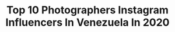 ---
title: Top 10 Photographers Instagram Influencers In Venezuela In 2020
description: >-
  Find top photographers Instagram influencers in Venezuela in 2020. Most popular hashtags: #photographer #photography #moda #fashion.
platform: Instagram
profiles:
  - username: "changophoto"
    fullname: >-
      Johan Chango
    location: "Venezuela"
    followers: 26816
    engagement: 462
    commentsToLikes: 0.042098
    id: ck55pst4hbaur0i114a66uuyt
    verified: false
    hashtags: "#mua, #fashionpost, #missvenezuela, #shooting"
  - username: "hamslight"
    fullname: >-
      Fotógrafa.🌸
    location: "Venezuela"
    followers: 11910
    engagement: 853
    commentsToLikes: 0.078051
    id: ck602ycpyjzqd0i14ihhuwav8
    verified: false
    hashtags: "#muerte, #cuarentenatime, #margarita, #boss"
  - username: "lunanavarro"
    fullname: >-
      O. Luna Navarro
    location: "Venezuela"
    followers: 14312
    engagement: 490
    commentsToLikes: 0.021040
    id: ck5c8yj56afz30i11wdsvm4n8
    verified: false
    hashtags: "#portraitsdecuarentena, #fashionphotography, #model, #canon"
  - username: "caosanchez"
    fullname: >-
      Cao
    location: "Venezuela"
    followers: 5777
    engagement: 700
    commentsToLikes: 0.046199
    id: ck5hpliekrk650i11vrd3ojqx
    verified: false
    hashtags: "#canaima, #fujix100f, #cvvisualdiary, #coronavirus"
  - username: "alejandrosolo1"
    fullname: >-
      Alejandro Solo
    location: "Venezuela"
    followers: 17550
    engagement: 346
    commentsToLikes: 0.010446
    id: ck5hqx76btvtl0i11adzjzgj4
    verified: false
    hashtags: "#boat, #barco, #boats, #barcos"
  - username: "alsantafe"
    fullname: >-
      soy el mejor
    location: "Venezuela"
    followers: 5631
    engagement: 845
    commentsToLikes: 0.277938
    id: ck6tk6qm743wg0j71s87s862t
    verified: false
    hashtags: "#moodygrams, #promociones, #bravoportraits, #portraitsociety"
  - username: "alamoshoot"
    fullname: >-
      David alamo
    location: "Venezuela"
    followers: 2303
    engagement: 1118
    commentsToLikes: 0.131892
    id: ck8sztox3po7o0j78xvvoaw39
    verified: false
    hashtags: "#canon, #photographer, #retoucher, #flowers"
  - username: "instataniam"
    fullname: >-
      Tania Mafilito
    location: "Venezuela"
    followers: 13984
    engagement: 530
    commentsToLikes: 0.056198
    id: ck0tw1hdidm3q0i19wcp2feij
    verified: false
    hashtags: "#valencia, #education, #argentina, #paint"
  - username: "carlingil_"
    fullname: >-
      𝐂𝐀𝐑𝐋𝐈𝐍 𝐀𝐍𝐆𝐄𝐋𝐘 𝐀𝐍𝐆𝐔𝐋𝐎 𝐆𝐈𝐋 🌻🧿
    location: "Venezuela"
    followers: 12005
    engagement: 622
    commentsToLikes: 0.100510
    id: ck5q43i7gnlfx0i11mbc5b8go
    verified: false
    hashtags: "#mom, #gratitud, #reflection, #new"
  - username: "pedrojose.ph"
    fullname: >-
      Pedro José
    location: "Venezuela"
    followers: 5581
    engagement: 632
    commentsToLikes: 0.054512
    id: ck6ubvbv6bx0k0j71byvcmptf
    verified: false
    hashtags: "#tagify, #moda, #fashionstyle, #temacuarentena"
---